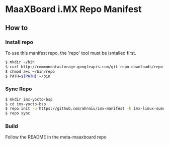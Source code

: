 # MaaXBoard i.MX Repo Manifest

## How to

### Install repo

To use this manifest repo, the 'repo' tool must be isntalled first.

```bash
$ mkdir ~/bin
$ curl http://commondatastorage.googleapis.com/git-repo-downloads/repo  > ~/bin/repo
$ chmod a+x ~/bin/repo
$ PATH=${PATH}:~/bin
```

### Sync Repo

```bash
$ mkdir imx-yocto-bsp
$ cd imx-yocto-bsp
$ repo init -u https://github.com/ahnniu/imx-manifest -b imx-linux-sumo -m maaxboard-4.14.78-1.0.0.xml
$ repo sync
```

### Build

Follow the README in the meta-maaxboard repo